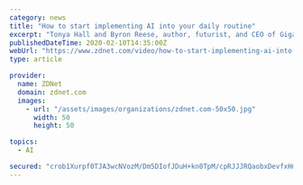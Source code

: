 ```yaml
---
category: news
title: "How to start implementing AI into your daily routine"
excerpt: "Tonya Hall and Byron Reese, author, futurist, and CEO of GigaOm, talk about the revolutionary ways that AI will change our lives and why we should start implementing the technology into our daily routines."
publishedDateTime: 2020-02-10T14:35:00Z
webUrl: "https://www.zdnet.com/video/how-to-start-implementing-ai-into-your-daily-routine/"
type: article

provider:
  name: ZDNet
  domain: zdnet.com
  images:
    - url: "/assets/images/organizations/zdnet.com-50x50.jpg"
      width: 50
      height: 50

topics:
  - AI

secured: "crob1Xurpf0TJA3wcNVozM/Dm5DIofJDuH+kn0TpM/cpRJJJRQaobxDevfxHmMB4vPrW3C6AzaIThbZlE5PLS16Uvs6UAsQa7tungHL/JnOh9+u3H0WPd1XRag/VcWqTen8d6qIAvI4jxJqGDHtHZNuWo2uFbsPUR/2xiTs1giA43FDNVM6nuQiVv98duOdaaGTEIA8yzU5aIRlxpDDqO6uhX1RCknDQ99XKL7uMUy9bIlnZ7RiXSaRrCqAsLcHq7PInfhfybLi7InHC39FotUYR0P4Yag4CziweQlG8fMQ7lqaOKJQ9BT7FiVGLBPxzIznJabbGsGoLq/BvckZACQGjhycrScB6GRtdTjwvQnrsYbc4WvoTSzWjaa6WPl8Lwl0YoYBTPOMr1E/BzG10hF18faPWPdL7mB4AgIS0Imf1Q/rcCJBd7jxAD4AeashANSJapAXb7Qfr9M/yz5cfzkJBkUd1usVsUbXf1oTs//c=;LevKBbuIWIR8d6pJoTPlUA=="
---
```


